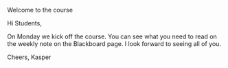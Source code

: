 Welcome to the course

Hi Students,

On Monday we kick off the course. You can see what you need to read on the weekly note on the Blackboard page. I look forward to seeing all of you. 

Cheers,
Kasper